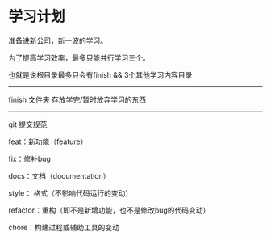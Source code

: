 学习计划
======

准备进新公司，新一波的学习。

为了提高学习效率，最多只能并行学习三个。

也就是说根目录最多只会有finish && 3个其他学习内容目录






------
finish 文件夹 存放学完/暂时放弃学习的东西


____
git 提交规范

feat：新功能（feature）

fix：修补bug

docs：文档（documentation）

style： 格式（不影响代码运行的变动）

refactor：重构（即不是新增功能，也不是修改bug的代码变动）


chore：构建过程或辅助工具的变动
